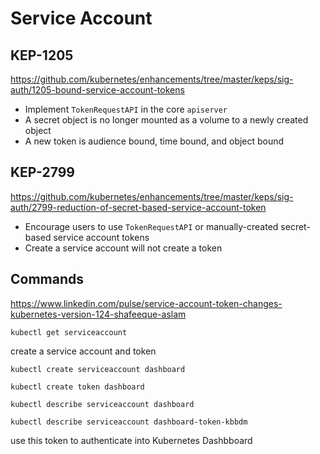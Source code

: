 # Service Account

## KEP-1205

https://github.com/kubernetes/enhancements/tree/master/keps/sig-auth/1205-bound-service-account-tokens

* Implement `TokenRequestAPI` in the core `apiserver`
* A secret object is no longer mounted as a volume to a newly created object
* A new token is audience bound, time bound, and object bound

## KEP-2799

https://github.com/kubernetes/enhancements/tree/master/keps/sig-auth/2799-reduction-of-secret-based-service-account-token

* Encourage users to use `TokenRequestAPI` or manually-created secret-based service account tokens
* Create a service account will not create a token

## Commands

https://www.linkedin.com/pulse/service-account-token-changes-kubernetes-version-124-shafeeque-aslam

```shell
kubectl get serviceaccount
```

create a service account and token

```shell
kubectl create serviceaccount dashboard
```

```shell
kubectl create token dashboard
```

```shell
kubectl describe serviceaccount dashboard
```

```shell
kubectl describe serviceaccount dashboard-token-kbbdm
```

use this token to authenticate into Kubernetes Dashbboard

